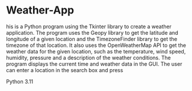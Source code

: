 # Weather-App
his is a Python program using the Tkinter library to create a weather application.
The program uses the Geopy library to get the latitude and longitude of a given 
location and the TimezoneFinder library to get the timezone of that location. 
It also uses the OpenWeatherMap API to get the weather data for the given location, 
such as the temperature, wind speed, humidity, pressure and a description of the weather conditions.
The program displays the current 
time and weather data in the GUI. The user can enter a location in the search box and press

Python 3.11
